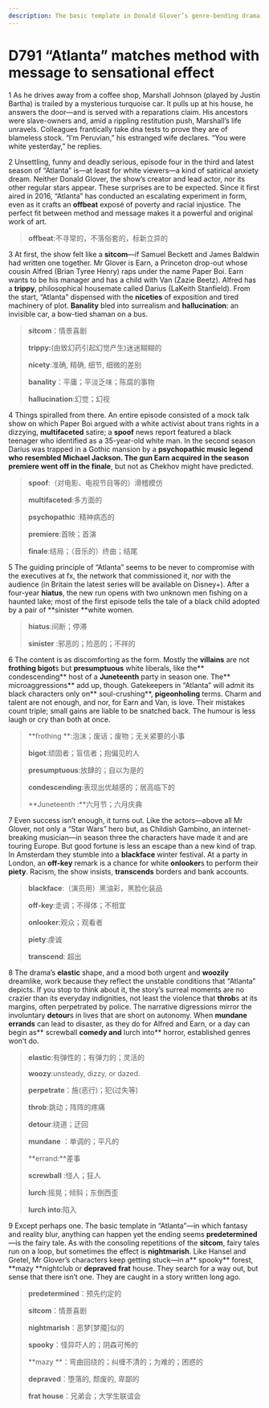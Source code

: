 ```yaml
---
description: The basic template in Donald Glover’s genre-bending drama is the fairy tale
---
```


# D791 “Atlanta” matches method with message to sensational effect
1 As he drives away from a coffee shop, Marshall Johnson (played by Justin Bartha) is trailed by a mysterious turquoise car. It pulls up at his house, he answers the door—and is served with a reparations claim. His ancestors were slave-owners and, amid a rippling restitution push, Marshall’s life unravels. Colleagues frantically take dna tests to prove they are of blameless stock. “I’m Peruvian,” his estranged wife declares. “You were white yesterday,” he replies.

2 Unsettling, funny and deadly serious, episode four in the third and latest season of “Atlanta” is—at least for white viewers—a kind of satirical anxiety dream. Neither Donald Glover, the show’s creator and lead actor, nor its other regular stars appear. These surprises are to be expected. Since it first aired in 2016, “Atlanta” has conducted an escalating experiment in form, even as it crafts an **offbeat** exposé of poverty and racial injustice. The perfect fit between method and message makes it a powerful and original work of art.

> **offbeat**:不寻常的，不落俗套的，标新立异的
 > 

3 At first, the show felt like a **sitcom**—if Samuel Beckett and James Baldwin had written one together. Mr Glover is Earn, a Princeton drop-out whose cousin Alfred (Brian Tyree Henry) raps under the name Paper Boi. Earn wants to be his manager and has a child with Van (Zazie Beetz). Alfred has a **trippy**, philosophical housemate called Darius (LaKeith Stanfield). From the start, “Atlanta” dispensed with the **niceties** of exposition and tired machinery of plot. **Banality** bled into surrealism and **hallucination**: an invisible car, a bow-tied shaman on a bus.

> **sitcom**：情景喜剧
 > 
> **trippy:**(由致幻药引起幻觉产生)迷迷糊糊的
 > 
> **nicety**:准确, 精确, 细节, 细微的差别
 > 
> **banality**：平庸；平淡乏味；陈腐的事物
 > 
> **hallucination**:幻觉；幻视
 > 

4 Things spiralled from there. An entire episode consisted of a mock talk show on which Paper Boi argued with a white activist about trans rights in a dizzying, **multifaceted** satire; a **spoof** news report featured a black teenager who identified as a 35-year-old white man. In the second season Darius was trapped in a Gothic mansion by a **psychopathic **music legend who resembled Michael Jackson. The gun Earn acquired in the season **premiere** went off in the** finale**, but not as Chekhov might have predicted.

> **spoof**:（对电影、电视节目等的）滑稽模仿
 > 
> **multifaceted**:多方面的
 > 
> **psychopathic** :精神病态的
 > 
> **premiere**:首映；首演
 > 
> **finale**:结局；（音乐的）终曲；结尾
 > 

5 The guiding principle of “Atlanta” seems to be never to compromise with the executives at fx, the network that commissioned it, nor with the audience (in Britain the latest series will be available on Disney+). After a four-year **hiatus**, the new run opens with two unknown men fishing on a haunted lake; most of the first episode tells the tale of a black child adopted by a pair of **sinister **white women.

> **hiatus**:间断；停滞
 > 
> **sinister** :邪恶的；险恶的；不祥的
 > 

6 The content is as discomforting as the form. Mostly the **villains** are not **frothing bigot**s but **presumptuous** white liberals, like the** condescending** host of a **Juneteenth** party in season one. The** microaggressions** add up, though. Gatekeepers in “Atlanta” will admit its black characters only on** soul-crushing**, **pigeonholing** terms. Charm and talent are not enough, and nor, for Earn and Van, is love. Their mistakes count triple; small gains are liable to be snatched back. The humour is less laugh or cry than both at once.

> **frothing **:泡沫；废话；废物；无关紧要的小事
 > 
> **bigot**:顽固者；盲信者；抱偏见的人
 > 
> **presumptuous**:放肆的；自以为是的
 > 
> **condescending**:表现出优越感的；居高临下的
 > 
> **Juneteenth :**六月节；六月庆典
 > 

7 Even success isn’t enough, it turns out. Like the actors—above all Mr Glover, not only a “Star Wars” hero but, as Childish Gambino, an internet-breaking musician—in season three the characters have made it and are touring Europe. But good fortune is less an escape than a new kind of trap. In Amsterdam they stumble into a **blackface** winter festival. At a party in London, an **off-key** remark is a chance for white **onlooker**s to perform their **piety**. Racism, the show insists, **transcends** borders and bank accounts.

> **blackface**:（演员用）黑油彩，黑脸化装品
 > 
> **off-key**:走调；不得体；不相宜
 > 
> **onlooker**:观众；观看者
 > 
> **piety**:虔诚
 > 
> **transcend**: 超出
 > 

8 The drama’s **elastic** shape, and a mood both urgent and **woozily** dreamlike, work because they reflect the unstable conditions that “Atlanta” depicts. If you stop to think about it, the story’s surreal moments are no crazier than its everyday indignities, not least the violence that **throb**s at its margins, often perpetrated by police. The narrative digressions mirror the involuntary **detour**s in lives that are short on autonomy. When **mundane errands** can lead to disaster, as they do for Alfred and Earn, or a day can begin as** screwball **comedy and** lurch into** horror, established genres won’t do.

> **elastic**:有弹性的；有弹力的；灵活的
 > 
> **woozy**:unsteady, dizzy, or dazed.
 > 
> **perpetrate**：施(恶行)；犯(过失等)
 > 
> **throb**:跳动；阵阵的疼痛
 > 
> **detour**:绕道；迂回
 > 
> **mundane** ：单调的；平凡的
 > 
> **errand:**差事
 > 
> **screwball** :怪人；狂人
 > 
> **lurch**:摇晃；倾斜；东倒西歪
 > 
> **lurch into**:陷入
 > 

9 Except perhaps one. The basic template in “Atlanta”—in which fantasy and reality blur, anything can happen yet the ending seems **predetermined**—is the fairy tale. As with the consoling repetitions of the **sitcom**, fairy tales run on a loop, but sometimes the effect is **nightmarish**. Like Hansel and Gretel, Mr Glover’s characters keep getting stuck—in a** spooky** forest, **mazy **nightclub or **depraved** **frat** house. They search for a way out, but sense that there isn’t one. They are caught in a story written long ago.

> **predetermined**：预先约定的
 > 
> **sitcom**：情景喜剧
 > 
> **nightmarish**：恶梦[梦魇]似的
 > 
> **spooky**：怪异吓人的；阴森可怖的
 > 
> **mazy **：弯曲回绕的；纠缠不清的；为难的；困惑的
 > 
> **depraved**：堕落的, 颓废的, 卑鄙的
 > 
> **frat house**：兄弟会；大学生联谊会
 > 

